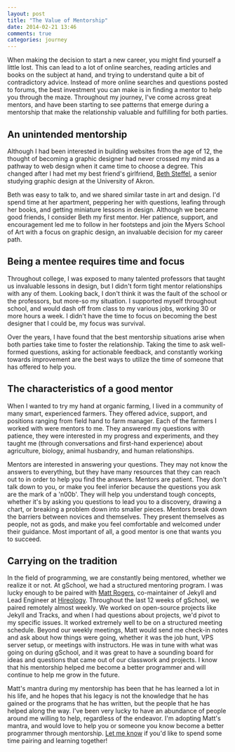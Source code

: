 ```yaml
---
layout: post
title: "The Value of Mentorship"
date: 2014-02-21 13:46
comments: true
categories: journey
---
```


When making the decision to start a new career, you might find yourself a little lost. This can lead to a lot of online searches, reading articles and books on the subject at hand, and trying to understand quite a bit of contradictory advice. Instead of more online searches and questions posted to forums, the best investment you can make is in finding a mentor to help you through the maze. Throughout my journey, I've come across great mentors, and have been starting to see patterns that emerge during a mentorship that make the relationship valuable and fulfilling for both parties.

## An unintended mentorship

Although I had been interested in building websites from the age of 12, the thought of becoming a graphic designer had never crossed my mind as a pathway to web design when it came time to choose a degree. This changed after I had met my best friend's girlfriend, [Beth Steffel](http://www.bethsteffel.com/), a senior studying graphic design at the University of Akron.

Beth was easy to talk to, and we shared similar taste in art and design. I'd spend time at her apartment, peppering her with questions, leafing through her books, and getting miniature lessons in design. Although we became good friends, I consider Beth my first mentor. Her patience, support, and encouragement led me to follow in her footsteps and join the Myers School of Art with a focus on graphic design, an invaluable decision for my career path.

## Being a mentee requires time and focus

Throughout college, I was exposed to many talented professors that taught us invaluable lessons in design, but I didn't form tight mentor relationships with any of them. Looking back, I don't think it was the fault of the school or the professors, but more-so my situation. I supported myself throughout school, and would dash off from class to my various jobs, working 30 or more hours a week. I didn't have the time to focus on becoming the best designer that I could be, my focus was survival.

Over the years, I have found that the best mentorship situations arise when both parties take time to foster the relationship. Taking the time to ask well-formed questions, asking for actionable feedback, and constantly working towards improvement are the best ways to utilize the time of someone that has offered to help you.

## The characteristics of a good mentor

When I wanted to try my hand at organic farming, I lived in a community of many smart, experienced farmers. They offered advice, support, and positions ranging from field hand to farm manager. Each of the farmers I worked with were mentors to me. They answered my questions with patience, they were interested in my progress and experiments, and they taught me (through conversations and first-hand experience) about agriculture, biology, animal husbandry, and human relationships.

Mentors are interested in answering your questions. They may not know the answers to everything, but they have many resources that they can reach out to in order to help you find the answers. Mentors are patient. They don't talk down to you, or make you feel inferior because the questions you ask are the mark of a 'n00b'. They will help you understand tough concepts, whether it's by asking you questions to lead you to a discovery, drawing a chart, or breaking a problem down into smaller pieces. Mentors break down the barriers between novices and themselves. They present themselves as people, not as gods, and make you feel comfortable and welcomed under their guidance. Most important of all, a good mentor is one that wants you to succeed.

## Carrying on the tradition

In the field of programming, we are constantly being mentored, whether we realize it or not. At gSchool, we had  a structured mentoring program. I was lucky enough to be paired with [Matt Rogers](http://mattr.info/), co-maintainer of Jekyll and Lead Engineer at [Hireology](http://hireology.com). Throughout the last 12 weeks of gSchool, we paired remotely almost weekly. We worked on  open-source projects like Jekyll and Tracks, and when I had questions about projects, we'd pivot to my specific issues. It worked extremely well to be on a structured meeting schedule. Beyond our weekly meetings, Matt would send me check-in notes and ask about how things were going, whether it was the job hunt, VPS server setup, or meetings with instructors. He was in tune with what was going on during gSchool, and it was great to have a sounding board for ideas and questions that came out of our classwork and projects. I know that his mentorship helped me become a better programmer and will continue to help me grow in the future.

Matt's mantra during my mentorship has been that he has learned a lot in his life, and he hopes that his legacy is not the knowledge that he has gained or the programs that he has written, but the people that he has helped along the way. I've been very lucky to have an abundance of people around me willing to help, regardless of the endeavor. I'm adopting Matt's mantra, and would love to help you or someone you know become a better programmer through mentorship. [Let me know](http://twitter.com/pzula) if you'd like to spend some time pairing and learning together!
